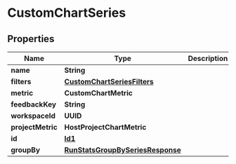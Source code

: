 

# CustomChartSeries


## Properties

| Name | Type | Description | Notes |
|------------ | ------------- | ------------- | -------------|
|**name** | **String** |  |  |
|**filters** | [**CustomChartSeriesFilters**](CustomChartSeriesFilters.md) |  |  [optional] |
|**metric** | **CustomChartMetric** |  |  |
|**feedbackKey** | **String** |  |  [optional] |
|**workspaceId** | **UUID** |  |  [optional] |
|**projectMetric** | **HostProjectChartMetric** |  |  [optional] |
|**id** | [**Id1**](Id1.md) |  |  |
|**groupBy** | [**RunStatsGroupBySeriesResponse**](RunStatsGroupBySeriesResponse.md) |  |  [optional] |




